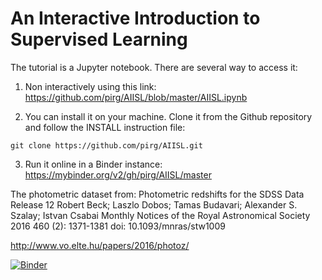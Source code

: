 # An Interactive Introduction to Supervised Learning

The tutorial is a Jupyter notebook. There are several way to access it:

1) Non interactively using this link: https://github.com/pirg/AIISL/blob/master/AIISL.ipynb

2) You can install it on your machine. Clone it from the Github repository and follow the INSTALL instruction file:

`git clone https://github.com/pirg/AIISL.git`

3) Run it online in a Binder instance: https://mybinder.org/v2/gh/pirg/AIISL/master

The photometric dataset from:
Photometric redshifts for the SDSS Data Release 12
Robert Beck; Laszlo Dobos; Tamas Budavari; Alexander S. Szalay; Istvan Csabai
Monthly Notices of the Royal Astronomical Society 2016 460 (2): 1371-1381
doi: 10.1093/mnras/stw1009

http://www.vo.elte.hu/papers/2016/photoz/


[![Binder](https://mybinder.org/badge.svg)](https://mybinder.org/v2/gh/pirg/AIISL/master)
